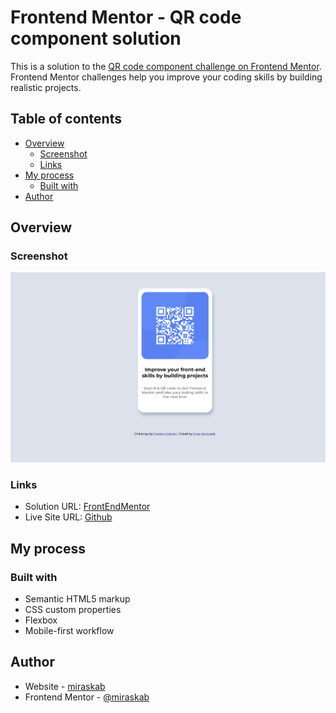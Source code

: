 # Frontend Mentor - QR code component solution

This is a solution to the [QR code component challenge on Frontend Mentor](https://www.frontendmentor.io/challenges/qr-code-component-iux_sIO_H). Frontend Mentor challenges help you improve your coding skills by building realistic projects. 

## Table of contents

- [Overview](#overview)
  - [Screenshot](#screenshot)
  - [Links](#links)
- [My process](#my-process)
  - [Built with](#built-with)
- [Author](#author)


## Overview

### Screenshot

![](./screenshot1.jpg)

### Links

- Solution URL: [FrontEndMentor](https://www.frontendmentor.io/solutions/qrcode-component-jX86ndKN5d)
- Live Site URL: [Github](https://mkab2000.github.io/QR-Code/)

## My process

### Built with

- Semantic HTML5 markup
- CSS custom properties
- Flexbox
- Mobile-first workflow

## Author

- Website - [miraskab](https://github.com/mkab2000)
- Frontend Mentor - [@miraskab](https://www.frontendmentor.io/profile/miraskab)

